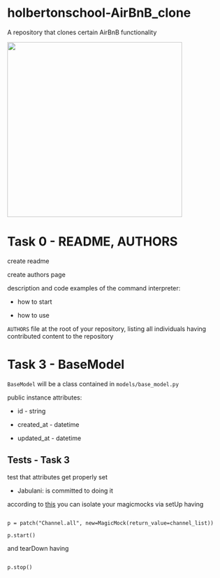 # holbertonschool-AirBnB_clone
A repository that clones certain AirBnB functionality

<p align="left">

  <img src="https://stack.com.au/wp-content/uploads/2016/12/howard.jpg" width="400\"/>

<br>
  
# Task 0 - README, AUTHORS

create readme

create authors page

description and code examples of the command interpreter:

* how to start

* how to use

`AUTHORS` file at the root of your repository, listing all individuals having contributed content to the repository

# Task 3 - BaseModel

`BaseModel` will be a class contained in `models/base_model.py`

public instance attributes:

* id - string

* created_at - datetime

* updated_at - datetime

## Tests - Task 3

test that attributes get properly set

- Jabulani: is committed to doing it

according to [this](https://stackoverflow.com/questions/16310989/python-how-to-unmock-reset-mock-during-testing) you can isolate your magicmocks via setUp having

```

p = patch("Channel.all", new=MagicMock(return_value=channel_list))

p.start()

```

and tearDown having

```

p.stop()

```